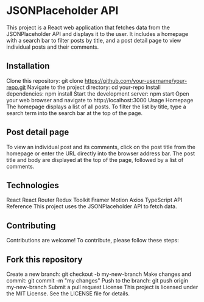 # JSONPlaceholder API

This project is a React web application that fetches data from the JSONPlaceholder API and displays it to the user. It includes a homepage with a search bar to filter posts by title, and a post detail page to view individual posts and their comments.

## Installation

Clone this repository: git clone https://github.com/your-username/your-repo.git
Navigate to the project directory: cd your-repo
Install dependencies: npm install
Start the development server: npm start
Open your web browser and navigate to http://localhost:3000
Usage
Homepage
The homepage displays a list of all posts. To filter the list by title, type a search term into the search bar at the top of the page.

## Post detail page

To view an individual post and its comments, click on the post title from the homepage or enter the URL directly into the browser address bar. The post title and body are displayed at the top of the page, followed by a list of comments.

## Technologies

React
React Router
Redux Toolkit
Framer Motion
Axios
TypeScript
API Reference
This project uses the JSONPlaceholder API to fetch data.

## Contributing

Contributions are welcome! To contribute, please follow these steps:

## Fork this repository

Create a new branch: git checkout -b my-new-branch
Make changes and commit: git commit -m "my changes"
Push to the branch: git push origin my-new-branch
Submit a pull request
License
This project is licensed under the MIT License. See the LICENSE file for details.

